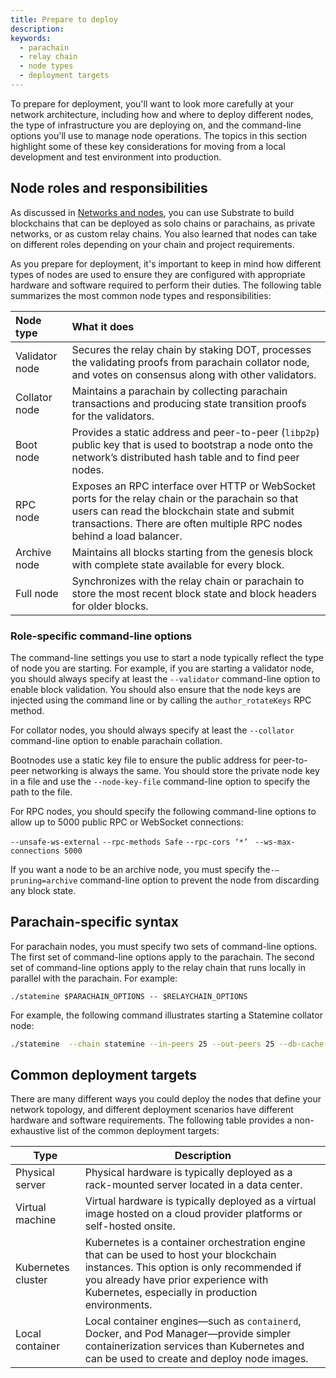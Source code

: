 ```yaml
---
title: Prepare to deploy
description:
keywords:
  - parachain
  - relay chain
  - node types
  - deployment targets
---
```


To prepare for deployment, you'll want to look more carefully at your network architecture, including how and where to deploy different nodes, the type of infrastructure you are deploying on, and the command-line options you'll use to manage node operations.
The topics in this section highlight some of these key considerations for moving from a local development and test environment into production.

## Node roles and responsibilities

As discussed in [Networks and nodes](/fundamentals/node-and-network-types/), you can use Substrate to build blockchains that can be deployed as solo chains or parachains, as private networks, or as custom relay chains.
You also learned that nodes can take on different roles depending on your chain and project requirements.

As you prepare for deployment, it's important to keep in mind how different types of nodes are used to ensure they are configured with appropriate hardware and software required to perform their duties.
The following table summarizes the most common node types and responsibilities:

| Node type | What it does |
| :---------- | :------------------------------------------- |
| Validator node | Secures the relay chain by staking DOT, processes the validating proofs from parachain collator node, and votes on consensus along with other validators. |
| Collator node | Maintains a parachain by collecting parachain transactions and producing state transition proofs for the validators. |
| Boot node | Provides a static address and peer-to-peer (`libp2p`) public key that is used to bootstrap a node onto the network’s distributed hash table and to find peer nodes. |
| RPC node | Exposes an RPC interface over HTTP or WebSocket ports for the relay chain or the parachain so that users can read the blockchain state and submit transactions. There are often multiple RPC nodes behind a load balancer. |
| Archive node | Maintains all blocks starting from the genesis block with complete state available for every block. |
| Full node | Synchronizes with the relay chain or parachain to store the most recent block state and block headers for older blocks. |

### Role-specific command-line options

The command-line settings you use to start a node typically reflect the type of node you are starting.
For example, if you are starting a validator node, you should always specify at least the  `--validator` command-line option to enable block validation.
You should also ensure that the node keys are injected using the command line or by calling the `author_rotateKeys` RPC method.

For collator nodes, you should always specify at least the `--collator` command-line option to enable parachain collation.

Bootnodes use a static key file to ensure the public address for peer-to-peer networking is always the same. 
You should store the private node key in a file and use the `--node-key-file` command-line option to specify the path to the file.

For RPC nodes, you should specify the following command-line options to allow up to 5000 public RPC or WebSocket connections: 

`--unsafe-ws-external`
`--rpc-methods Safe`
`--rpc-cors ‘*’ `
`--ws-max-connections 5000`

If you want a node to be an archive node, you must specify the`-–pruning=archive` command-line option to prevent the node from discarding any block state.

## Parachain-specific syntax

For parachain nodes, you must specify two sets of command-line options.
The first set of command-line options apply to the parachain.
The second set of command-line options apply to the relay chain that runs locally in parallel with the parachain. 
For example:

```
./statemine $PARACHAIN_OPTIONS -- $RELAYCHAIN_OPTIONS
```

For example, the following command illustrates starting a Statemine collator node:

```bash
./statemine  --chain statemine --in-peers 25 --out-peers 25 --db-cache 512 --pruning=1000 --unsafe-pruning -- --chain kusama -db-cache 512 --pruning=1000 --wasm-execution Compiled
```

## Common deployment targets

There are many different ways you could deploy the nodes that define your network topology, and different deployment scenarios have different hardware and software requirements.
The following table provides a non-exhaustive list of the common deployment targets:

| Type | Description |
| ---------- | ------------------------------------------- |
| Physical server | Physical hardware is typically deployed as a rack-mounted server located in a data center. |
| Virtual machine | Virtual hardware is typically deployed as a virtual image hosted on a cloud provider platforms or self-hosted onsite. |
| Kubernetes cluster | Kubernetes is a container orchestration engine that can be used to host your blockchain instances. This option is only recommended if you already have prior experience with Kubernetes, especially in production environments. |
| Local container | Local container engines—such as `containerd`, Docker, and Pod Manager—provide simpler containerization services than Kubernetes and can be used to create and deploy node images. |
